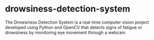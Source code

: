 # drowsiness-detection-system
The Drowsiness Detection System is a real-time computer vision project developed using Python and OpenCV that detects signs of fatigue or drowsiness by monitoring eye movement through a webcam.
